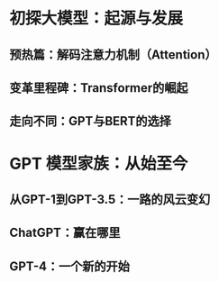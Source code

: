 # 初探大模型：起源与发展
## 预热篇：解码注意力机制（Attention）

## 变革里程碑：Transformer的崛起

## 走向不同：GPT与BERT的选择

# GPT 模型家族：从始至今

## 从GPT-1到GPT-3.5：一路的风云变幻

## ChatGPT：赢在哪里

## GPT-4：一个新的开始